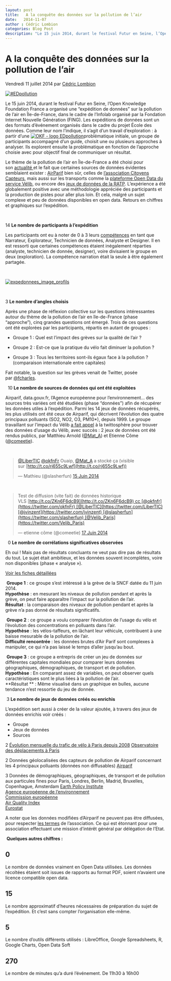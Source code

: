 ```yaml
---
layout: post
title:   A la conquête des données sur la pollution de l’air
date:   2014-11-07
author : Cédric Lombion
categories: Blog Post
description: "Le 15 juin 2014, durant le festival Futur en Seine, l’Open Knowledge Foundation France a organisé une “expédition de données” sur la pollution de l’air en Île-de-France, dans le cadre de l’Infolab organisé par la Fondation Internet Nouvelle Génération (FING). Les expéditions de données sont un des formats d’événement organisés dans le cadre du projet École des données. Comme leur nom l’indique, il s’agit d’un travail d’exploration : à partir d’une OKF - logo EDpollutionproblématique initiale, un groupe de participants accompagné d’un guide, choisit une ou plusieurs approches à analyser. Ils explorent ensuite la problématique en fonction de l’approche choisie avec pour objectif final de communiquer un résultat."
---
```


# A la conquête des données sur la pollution de l’air

Vendredi 11 juillet 2014 par [Cédric Lombion](http://www.pratiques-collaboratives.net/_Cedric-Lombion_.html)

[![#EDpollution](http://www.pratiques-collaboratives.net/local/cache-vignettes/L450xH268/IMAG0225jpg-6b61-188c9.jpg)](http://fr.okfn.org/files/2014/07/IMAG0225.jpg)

Le 15 juin 2014, durant le festival Futur en Seine, l’Open Knowledge Foundation France a organisé une “expédition de données” sur la pollution de l’air en Île-de-France, dans le cadre de l’Infolab organisé par la Fondation Internet Nouvelle Génération (FING). Les expéditions de données sont un des formats d’événement organisés dans le cadre du projet École des données. Comme leur nom l’indique, il s’agit d’un travail d’exploration : à partir d’une [![OKF - logo EDpollution](http://www.pratiques-collaboratives.net/local/cache-vignettes/L136xH149/OKF-logo-EDpd1ef-6c6f7.png)](http://fr.okfn.org/files/2014/07/OKF-logo-EDpollution.png)problématique initiale, un groupe de participants accompagné d’un guide, choisit une ou plusieurs approches à analyser. Ils explorent ensuite la problématique en fonction de l’approche choisie avec pour objectif final de communiquer un résultat.

Le thème de la pollution de l’air en Île-de-France a été choisi pour son [actualité ](http://www.lemonde.fr/recherche/?keywords=pollution+air+%C3%AEle-de-france&qt=recherche_globale)et le fait que certaines sources de données évidentes semblaient exister : [AirParif](http://www.airparif.asso.fr/) bien sûr, celles de [l’association Citoyens Capteurs](http://www.citoyenscapteurs.net/2014/03/31/citizenair-io/), mais aussi sur les transports comme la [plateforme Open Data du service Vélib](https://developer.jcdecaux.com/), ou encore des [jeux de données de la RATP](http://www.data.gouv.fr/fr/organization/regie-autonome-des-transports-parisiens-ratp). L’expérience a été globalement positive avec une méthodologie appréciée des participants et la production de pistes pour aller plus loin. Et cela, malgré un sujet complexe et peu de données disponibles en open data. Retours en chiffres et graphiques sur l’expédition.

 

14 **Le nombre de participants à l’expédition**

Les participants ont eu à noter de 0 à 3 leurs [compétences](http://fr.okfn.org/files/2014/07/ED_competences.png) en tant que Narrateur, Explorateur, Technicien de données, Analyste et Designer. Il en est ressorti que certaines compétences étaient inégalement réparties (analyste, technicien de donnée, designer), voire divisaient le groupe en deux (exploration). La compétence narration était la seule à être également partagée.

 

[![expedonnees_image_profils](http://www.pratiques-collaboratives.net/local/cache-vignettes/L600xH520/expedonnees_6347-9f5dc.png)](http://fr.okfn.org/files/2014/07/expedonnees_image_profils1.png)

 

3 **Le nombre d’angles choisis**

Après une phase de réflexion collective sur les questions intéressantes autour du thème de la pollution de l’air en île-de-France (phase “approche”), cinq grandes questions ont émergé. Trois de ces questions ont été explorées par les participants, répartis en autant de groupes :

  * Groupe 1 : Quel est l’impact des grèves sur la qualité de l’air ?

  * Groupe 2 : Est-ce que la pratique du vélo fait diminuer la pollution ?

  * Groupe 3 : Tous les territoires sont-ils égaux face à la pollution ? (comparaison internationale entre capitales)

Fait notable, la question sur les grèves venait de Twitter, posée par [@fcharles](https://twitter.com/fcharles).

 
10 **Le nombre de sources de données qui ont été exploitées**

Airparif, data.gouv.fr, l’Agence européenne pour l’environnement… des sources très variées ont été étudiées (phase “données”) afin de récupérer les données utiles à l’expédition. Parmi les 14 jeux de données récupérés, les plus utilisés ont été ceux de Airparif, qui décrivent l’évolution des quatre principaux polluants (SO2, NO2, O3, PM10*), depuis 1999. Le groupe travaillant sur l’impact du Vélib [a fait appel](https://twitter.com/LiberTIC/status/478122194338611200) à la twittosphère pour trouver des données d’usage du Vélib, avec succès : 2 jeux de données ont été rendus publics, par Matthieu Arnold ([@Mat_A](https://twitter.com/slasherfun/status/478123646838267904)) et Etienne Côme ([@comeetie](https://twitter.com/comeetie/status/478883428293947392)).

 

> [@LiberTIC](https://twitter.com/LiberTIC) [@okfnFr](https://twitter.com/okfnFr) Ouaip, [@Mat_A](https://twitter.com/Mat_A) a stocké ça (visible sur [http://t.co/rj655c9Lwf](http://t.co/rj655c9Lwf))
> 
> — Mathieu (@slasherfun) [15 Juin 2014](https://twitter.com/slasherfun/statuses/478123646838267904)

 

> Test de diffusion (vite fait) de données historique VLS [http://t.co/ZKn6F6dcB9](http://t.co/ZKn6F6dcB9) cc [@okfnfr](https://twitter.com/okfnFr) [@LiberTIC](https://twitter.com/LiberTIC)[@jvinzent](https://twitter.com/jvinzent) [@slasherfun](https://twitter.com/slasherfun) [@Velib_Paris](https://twitter.com/Velib_Paris)
> 
> — etienne côme (@comeetie) [17 Juin 2014](https://twitter.com/comeetie/statuses/478883428293947392)

 
0 **Le nombre de corrélations significatives observées**

Eh oui ! Mais pas de résultats concluants ne veut pas dire pas de résultats du tout. Le sujet était ambitieux, et les données souvent incomplètes, voire non disponibles (phase « analyse »).

[Voir les fiches détaillées](http://fr.okfn.org/files/2014/07/OKF_EDpollution_Fiche_Histoire.pdf)

 **Groupe 1** : ce groupe s’est intéressé à la grève de la SNCF datée du 11 juin 2014.  
**Hypothèse** : en mesurant les niveaux de pollution pendant et après la grève, on peut faire apparaître l’impact sur la pollution de l’air.  
**Résultat** : la comparaison des niveaux de pollution pendant et après la grève n’a pas donné de résultats significatifs.

 **Groupe 2** : ce groupe a voulu comparer l’évolution de l’usage du vélo et l’évolution des concentrations en polluants dans l’air.  
**Hypothèse** : les vélos-taffeurs, en lâchant leur véhicule, contribuent à une baisse mesurable de la pollution de l’air.  
**Difficulté rencontrée** : les données brutes d’Air Parif sont complexes à manipuler, ce qui n’a pas laissé le temps d’aller jusqu’au bout.

 **Groupe 3** : ce groupe a entrepris de créer un jeu de données sur différentes capitales mondiales pour comparer leurs données géographiques, démographiques, de transport et de pollution.  
**Hypothèse** : En comparant assez de variables, on peut observer quels caractéristiques sont le plus liées à la pollution de l’air.  
**Résultat ** : Même visualisé dans un graphique en bulles, aucune tendance n’est ressortie du jeu de donnée.

 3 **Le nombre de jeux de données créés ou enrichis**

L’expédition sert aussi à créer de la valeur ajoutée, à travers des jeux de données enrichis voir créés :

- Groupe
- Jeux de données
- Sources

2 [Évolution mensuelle du trafic de vélo à Paris depuis 2008](http://www.nosdonnees.fr/dataset/indice-d-evolution-du-nombre-de-velos-selon-l-observatoire-des-deplacements-de-la-ville-de-paris)
[Observatoire des déplacements à Paris](http://www.paris.fr/pratique/deplacements-voirie/dossier/bilan-des-deplacements-a-paris/rub_7096_dossier_103374_port_16333)

2 Données géolocalisées des capteurs de pollution de Airparif concernant les 4 principaux polluants (données non diffusables)
[Airparif](http://www.airparif.asso.fr/)

3 Données de démographiques, géographiques, de transport et de pollution aux particules fines pour Paris, Londres, Berlin, Madrid, Bruxelles, Copenhague, Amsterdam
[Earth Policy Institute](http://www.earthpolicy.org/index.php?/books/pb4/pb4_data)  
[Agence européenne de l’environnement](http://www.eea.europa.eu/)  
[Commission européenne](http://ec.europa.eu/environment/air/quality/legislation/public_info.htm)  
[Air Quality Index](http://www.airqualitynow.eu/index.php)  
[Eurostat](http://epp.eurostat.ec.europa.eu/)

A noter que les données modifiées d’Airparif ne peuvent pas être diffusées, pour respecter [les termes](http://airparif.fr/divers/mentions-legales#conditions) de l’association. Ce qui est étonnant pour une association effectuant une mission d’intérêt général par délégation de l’Etat.

 **Quelques autres chiffres :**

## 0
Le nombre de données vraiment en Open Data utilisées. Les données récoltées étaient soit issues de rapports au format PDF, soient n’avaient une licence compatible open data.

## 15
Le nombre approximatif d’heures nécessaires de préparation du sujet de l’expédition. Et c’est sans compter l’organisation elle-même.

## 5
Le nombre d’outils différents utilisés : LibreOffice, Google Spreadsheets, R, Google Charts, Open Data Soft

## 270
Le nombre de minutes qu’a duré l’événement. De 11h30 à 16h00
  

